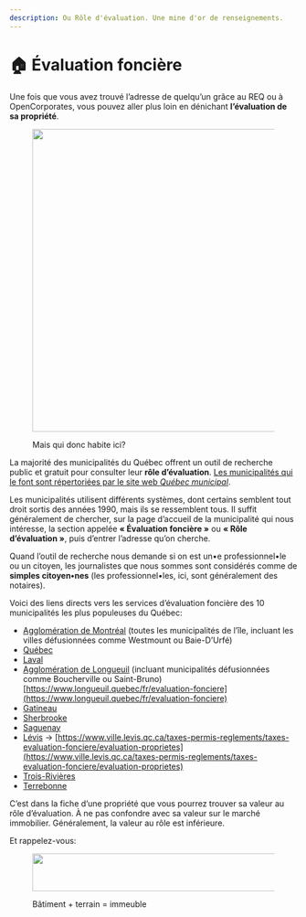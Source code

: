 ```yaml
---
description: Ou Rôle d'évaluation. Une mine d'or de renseignements.
---
```


# 🏠 Évaluation foncière

Une fois que vous avez trouvé l’adresse de quelqu’un grâce au REQ ou à OpenCorporates, vous pouvez aller plus loin en dénichant **l’évaluation de sa propriété**.

<figure><img src="https://miro.medium.com/v2/resize:fit:1400/1*zw-5QQ31u6E4twGyytbvtQ.png" alt="" height="530" width="700"><figcaption><p>Mais qui donc habite ici?</p></figcaption></figure>

La majorité des municipalités du Québec offrent un outil de recherche public et gratuit pour consulter leur **rôle d’évaluation**. [Les municipalités qui le font sont répertoriées par le site web _Québec municipal_](http://www.quebecmunicipal.qc.ca/index.asp?module=roles).

Les municipalités utilisent différents systèmes, dont certains semblent tout droit sortis des années 1990, mais ils se ressemblent tous. Il suffit généralement de chercher, sur la page d’accueil de la municipalité qui nous intéresse, la section appelée **« Évaluation foncière »** ou **« Rôle d’évaluation »**, puis d’entrer l’adresse qu’on cherche.

Quand l’outil de recherche nous demande si on est un•e professionnel•le ou un citoyen, les journalistes que nous sommes sont considérés comme de **simples citoyen•nes** (les professionnel•les, ici, sont généralement des notaires).

Voici des liens directs vers les services d’évaluation foncière des 10 municipalités les plus populeuses du Québec:

* [Agglomération de Montréal](https://servicesenligne2.ville.montreal.qc.ca/sel/evalweb/index) (toutes les municipalités de l’île, incluant les villes défusionnées comme Westmount ou Baie-D’Urfé)
* [Québec](https://www.ville.quebec.qc.ca/citoyens/taxes\_evaluation/evaluation\_fonciere/role/index.aspx)
* [Laval](https://www.laval.ca/Pages/Fr/Citoyens/consulter-evaluation-taxation.aspx)
* [Agglomération de Longueuil](https://role.longueuil.quebec/asp/Frame.asp?ResolEcran=1280) (incluant municipalités défusionnées comme Boucherville ou Saint-Bruno) [https://www.longueuil.quebec/fr/evaluation-fonciere](https://www.longueuil.quebec/fr/evaluation-fonciere)
* [Gatineau](https://www3.gatineau.ca/servicesenligne/evaluation/)
* [Sherbrooke](https://www.ville.sherbrooke.qc.ca/services-municipaux/service-des-finances/role-devaluation/)
* [Saguenay](https://tfp.saguenay.ca/Tfp/asp/tfp.aspx)
* [Lévis](https://portail.accescite.net/ProfileGovern/UEL/WEB\_UEL\_CITY.aspx?action=styleselection\&CityId=25213\&language=fr\&CookiesOn=yes) -> [https://www.ville.levis.qc.ca/taxes-permis-reglements/taxes-evaluation-fonciere/evaluation-proprietes](https://www.ville.levis.qc.ca/taxes-permis-reglements/taxes-evaluation-fonciere/evaluation-proprietes)
* [Trois-Rivières](http://www.v3r.net/services-au-citoyen/taxes-et-evaluation/evaluation-fonciere)
* [Terrebonne](http://e-services.acceo.com/immosoft/controller/ImmoNetPub/U4051/trouverParAdresse?fourn\_seq=5)

C’est dans la fiche d’une propriété que vous pourrez trouver sa valeur au rôle d’évaluation. À ne pas confondre avec sa valeur sur le marché immobilier. Généralement, la valeur au rôle est inférieure.

Et rappelez-vous:

<figure><img src="https://miro.medium.com/v2/resize:fit:1400/1*Mmbx_CUA_pnr9Q1T8iPOZA.png" alt="" height="66" width="700"><figcaption><p>Bâtiment + terrain = immeuble</p></figcaption></figure>
